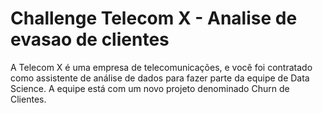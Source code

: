 # Challenge Telecom X - Analise de evasao de clientes
A Telecom X é uma empresa de telecomunicações, e você foi contratado como assistente de análise de dados para fazer parte da equipe de Data Science. A equipe está com um novo projeto denominado Churn de Clientes.
